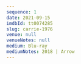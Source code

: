 ```yaml
---
sequence: 1
date: 2021-09-15
imdbId: tt0074285
slug: carrie-1976
venue: null
venueNotes: null
medium: Blu-ray
mediumNotes: 2018 | Arrow
---
```


